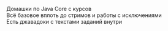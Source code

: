Домашки по Java Core с курсов  
Всё базовое вплоть до стримов и работы с исключениями  
Есть джавадоки с текстами заданий внутри
